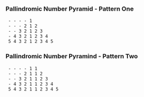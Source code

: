 ### Pallindromic Number Pyramid - Pattern One

```
 - - - - 1        
 - - - 2 1 2      
 - - 3 2 1 2 3    
 - 4 3 2 1 2 3 4  
 5 4 3 2 1 2 3 4 5
```

### Pallindromic Number Pyramind - Pattern Two

```
 - - - - 1 1        
 - - - 2 1 1 2      
 - - 3 2 1 1 2 3    
 - 4 3 2 1 1 2 3 4  
 5 4 3 2 1 1 2 3 4 5
```
